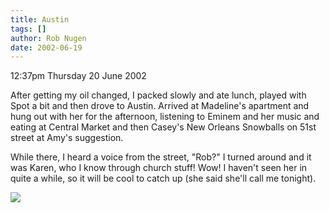```yaml
---
title: Austin
tags: []
author: Rob Nugen
date: 2002-06-19
---
```


<p class=date>12:37pm Thursday 20 June 2002</p>

<p>After getting my oil changed, I packed slowly and ate lunch, played
with Spot a bit and then drove to Austin.  Arrived at Madeline's
apartment and hung out with her for the afternoon, listening to Eminem
and her music and eating at Central Market and then Casey's New
Orleans Snowballs on 51st street at Amy's suggestion.</p>

<p>While there, I heard a voice from the street, "Rob?"  I turned
around and it was Karen, who I know through church stuff!  Wow!  I
haven't seen her in quite a while, so it will be cool to catch up (she
said she'll call me tonight).</p>

<p><img src='/images/rob/wL-ROB.gif'/></p>
